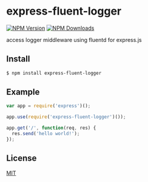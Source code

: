 # express-fluent-logger

[![NPM Version][npm-image]][npm-url]
[![NPM Downloads][downloads-image]][downloads-url]

access logger middleware using fluentd for express.js

## Install
```sh
$ npm install express-fluent-logger
```

## Example
```js
var app = require('express')();

app.use(require('express-fluent-logger')());

app.get('/', function(req, res) {
  res.send('hello world!');
});
```

## License

[MIT](LICENSE)

[npm-image]: https://img.shields.io/npm/v/express-fluent-logger.svg?style=flat
[npm-url]: https://npmjs.org/package/express-fluent-logger
[downloads-image]: https://img.shields.io/npm/dm/express-fluent-logger.svg?style=flat
[downloads-url]: https://npmjs.org/package/express-fluent-logger
